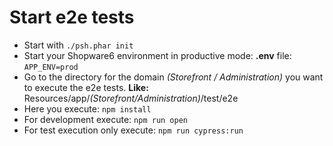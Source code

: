 # Start e2e tests
* Start with ```./psh.phar init```
* Start your Shopware6 environment in productive mode: **.env** file: ```APP_ENV=prod```
* Go to the directory for the domain *(Storefront / Administration)* you want to execute the e2e tests. **Like:** Resources/app/*(Storefront/Administration)*/test/e2e
* Here you execute: ```npm install```
* For development execute: ```npm run open```
* For test execution only execute: ```npm run cypress:run``` 

